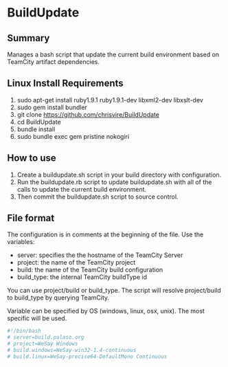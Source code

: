 BuildUpdate
===========

Summary
-------
Manages a bash script that update the current build environment based on TeamCity artifact dependencies.

Linux Install Requirements
--------------------
1. sudo apt-get install ruby1.9.1 ruby1.9.1-dev libxml2-dev libxslt-dev
2. sudo gem install bundler
3. git clone https://github.com/chrisvire/BuildUpdate
4. cd BuildUpdate
5. bundle install
6. sudo bundle exec gem pristine nokogiri

How to use
----------
1. Create a buildupdate.sh script in your build directory with configuration.  
2. Run the buildupdate.rb script to update buildupdate.sh with all of the calls to update the current build environment.  
3. Then commit the buildupdate.sh script to source control.

File format
-----------

The configuration is in comments at the beginning of the file.  Use the variables: 
* server: specifies the the hostname of the TeamCity Server
* project: the name of the TeamCity project
* build: the name of the TeamCity build configuration
* build_type: the internal TeamCity buildType id

You can use project/build or build_type.  The script will resolve project/build to build_type by querying TeamCity.

Variable can be specified by OS (windows, linux, osx, unix).  The most specific will be used.

```bash
#!/bin/bash
# server=build.palaso.org
# project=WeSay Windows
# build.windows=WeSay-win32-1.4-continuous
# build.linux=WeSay-precise64-DefaultMono Continuous
```
